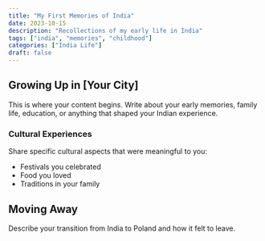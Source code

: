 ```yaml
---
title: "My First Memories of India"
date: 2023-10-15
description: "Recollections of my early life in India"
tags: ["india", "memories", "childhood"]
categories: ["India Life"]
draft: false
---
```


## Growing Up in [Your City]

This is where your content begins. Write about your early memories, family life, education, or anything that shaped your Indian experience.

### Cultural Experiences

Share specific cultural aspects that were meaningful to you:

- Festivals you celebrated
- Food you loved
- Traditions in your family

## Moving Away

Describe your transition from India to Poland and how it felt to leave.

